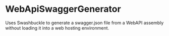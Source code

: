 # WebApiSwaggerGenerator

Uses Swashbuckle to generate a swagger.json file from a WebAPI assembly without loading it into a web hosting environment.